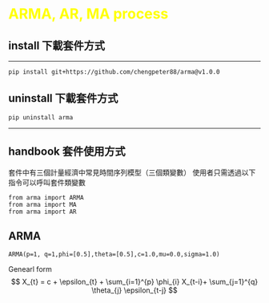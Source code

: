 # <span style="color:yellow">ARMA, AR, MA process</span>
## install 下載套件方式
--------
```
pip install git+https://github.com/chengpeter88/arma@v1.0.0
```
## uninstall 下載套件方式
```
pip uninstall arma
```
-----
## handbook 套件使用方式
套件中有三個計量經濟中常見時間序列模型（三個類變數）
使用者只需透過以下指令可以呼叫套件類變數
```
from arma import ARMA
from arma import MA
from arma import AR 
```
## ARMA 
```
ARMA(p=1, q=1,phi=[0.5],theta=[0.5],c=1.0,mu=0.0,sigma=1.0)
```
Genearl form  
$$  X_{t} = c + \epsilon_{t} + \sum_{i=1}^{p} \phi_{i} X_{t-i}+ \sum_{j=1}^{q} \theta_{j} \epsilon_{t-j} $$
